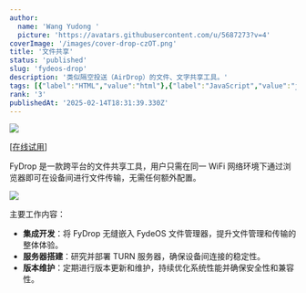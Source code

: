 ```yaml
---
author:
  name: 'Wang Yudong '
  picture: 'https://avatars.githubusercontent.com/u/5687273?v=4'
coverImage: '/images/cover-drop-czOT.png'
title: '文件共享'
status: 'published'
slug: 'fydeos-drop'
description: '类似隔空投送（AirDrop）的文件、文字共享工具。'
tags: [{"label":"HTML","value":"html"},{"label":"JavaScript","value":"javaScript"},{"value":"nodeJs","label":"Node.js"},{"label":"WebRTC","value":"webRtc"},{"label":"PWA","value":"pwa"}]
rank: '3'
publishedAt: '2025-02-14T18:31:39.330Z'
---
```


![](/images/cover-drop-kwMD.png)

\[[在线试用](https://drop.fydeos.com)\]

FyDrop 是一款跨平台的文件共享工具，用户只需在同一 WiFi 网络环境下通过浏览器即可在设备间进行文件传输，无需任何额外配置。

![](/images/demo-drop-EwMT.gif)

主要工作内容：

- **集成开发**：将 FyDrop 无缝嵌入 FydeOS 文件管理器，提升文件管理和传输的整体体验。
- **服务器搭建**：研究并部署 TURN 服务器，确保设备间连接的稳定性。
- **版本维护**：定期进行版本更新和维护，持续优化系统性能并确保安全性和兼容性。